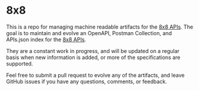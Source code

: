 # 8x8This is a repo for managing machine readable artifacts for the [8x8 APIs](http://www.8x8.com/). The goal is to maintain and evolve an OpenAPI, Postman Collection, and APIs.json index for the [8x8 APIs](http://www.8x8.com/).They are a constant work in progress, and will be updated on a regular basis when new information is added, or more of the specifications are supported.Feel free to submit a pull request to evolve any of the artifacts, and leave GitHub issues if you have any questions, comments, or feedback.